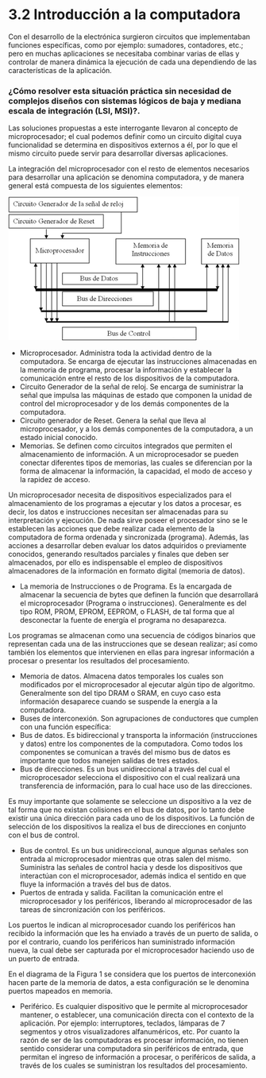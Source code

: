 # 3.2 Introducción a la computadora

Con el desarrollo de la electrónica surgieron circuitos que implementaban funciones específicas, como por ejemplo: sumadores, contadores, etc.; pero en muchas aplicaciones se necesitaba combinar varias de ellas y controlar de manera dinámica la ejecución de cada una dependiendo de las características de la aplicación.

### ¿Cómo resolver esta situación práctica sin necesidad de complejos diseños con sistemas lógicos de baja y mediana escala de integración \(LSI, MSI\)?.

Las soluciones propuestas a este interrogante llevaron al concepto de microprocesador; el cual podemos definir como un circuito digital cuya funcionalidad se determina en dispositivos externos a él, por lo que el mismo circuito puede servir para desarrollar diversas aplicaciones.

La integración del microprocesador con el resto de elementos necesarios para desarrollar una aplicación se denomina computadora, y de manera general está compuesta de los siguientes elementos:

![Diagrama b&#xE1;sico de una computadora](../.gitbook/assets/image%20%285%29.png)

*  Microprocesador. Administra toda la actividad dentro de la computadora. Se encarga de ejecutar las instrucciones almacenadas en la memoria de programa, procesar la información y establecer la comunicación entre el resto de los dispositivos de la computadora.
* Circuito Generador de la señal de reloj. Se encarga de suministrar la señal que impulsa las máquinas de estado que componen la unidad de control del microprocesador y de los demás componentes de la computadora.
* Circuito generador de Reset. Genera la señal que lleva al microprocesador, y a los demás componentes de la computadora, a un estado inicial conocido.
*  Memorias. Se definen como circuitos integrados que permiten el almacenamiento de información. A un microprocesador se pueden conectar diferentes tipos de memorias, las cuales se diferencian por la forma de almacenar la información, la capacidad, el modo de acceso y la rapidez de acceso.

Un microprocesador necesita de dispositivos especializados para el almacenamiento de los programas a ejecutar y los datos a procesar, es decir, los datos e instrucciones necesitan ser almacenadas para su interpretación y ejecución. De nada sirve poseer el procesador sino se le establecen las acciones que debe realizar cada elemento de la computadora de forma ordenada y sincronizada \(programa\). Además, las acciones a desarrollar deben evaluar los datos adquiridos o previamente conocidos, generando resultados parciales y finales que deben ser almacenados, por ello es indispensable el empleo de dispositivos almacenadores de la información en formato digital \(memoria de datos\).

*  La memoria de Instrucciones o de Programa. Es la encargada de almacenar la secuencia de bytes que definen la función que desarrollará el microprocesador \(Programa o instrucciones\). Generalmente es del tipo ROM, PROM, EPROM, EEPROM, o FLASH, de tal forma que al desconectar la fuente de energía el programa no desaparezca.

Los programas se almacenan como una secuencia de códigos binarios que representan cada una de las instrucciones que se desean realizar; así como también los elementos que intervienen en ellas para ingresar información a procesar o presentar los resultados del procesamiento.

* Memoria de datos. Almacena datos temporales los cuales son modificados por el microprocesador al ejecutar algún tipo de algoritmo. Generalmente son del tipo DRAM o SRAM, en cuyo caso esta información desaparece cuando se suspende la energía a la computadora.
* Buses de interconexión. Son agrupaciones de conductores que cumplen con una función específica:
* Bus de datos. Es bidireccional y transporta la información \(instrucciones y datos\) entre los componentes de la computadora. Como todos los componentes se comunican a través del mismo bus de datos es importante que todos manejen salidas de tres estados.
*  Bus de direcciones. Es un bus unidireccional a través del cual el microprocesador selecciona el dispositivo con el cual realizará una transferencia de información, para lo cual hace uso de las direcciones.

Es muy importante que solamente se seleccione un dispositivo a la vez de tal forma que no existan colisiones en el bus de datos, por lo tanto debe existir una única dirección para cada uno de los dispositivos. La función de selección de los dispositivos la realiza el bus de direcciones en conjunto con el bus de control.

* Bus de control. Es un bus unidireccional, aunque algunas señales son entrada al microprocesador mientras que otras salen del mismo. Suministra las señales de control hacia y desde los dispositivos que interactúan con el microprocesador, además indica el sentido en que fluye la información a través del bus de datos.
* Puertos de entrada y salida. Facilitan la comunicación entre el microprocesador y los periféricos, liberando al microprocesador de las tareas de sincronización con los periféricos.

Los puertos le indican al microprocesador cuando los periféricos han recibido la información que les ha enviado a través de un puerto de salida, o por el contrario, cuando los periféricos han suministrado información nueva, la cual debe ser capturada por el microprocesador haciendo uso de un puerto de entrada.

En el diagrama de la Figura 1 se considera que los puertos de interconexión hacen parte de la memoria de datos, a esta configuración se le denomina puertos mapeados en memoria.

* Periférico. Es cualquier dispositivo que le permite al microprocesador mantener, o establecer, una comunicación directa con el contexto de la aplicación. Por ejemplo: interruptores, teclados, lámparas de 7 segmentos y otros visualizadores alfanuméricos, etc. Por cuanto la razón de ser de las computadoras es procesar información, no tienen sentido considerar una computadora sin periféricos de entrada, que permitan el ingreso de información a procesar, o periféricos de salida, a través de los cuales se suministran los resultados del procesamiento. 





